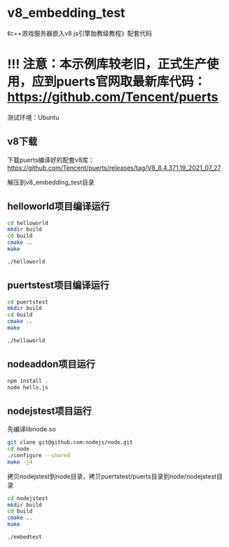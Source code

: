 # v8_embedding_test

《c++游戏服务器嵌入v8 js引擎胎教级教程》配套代码

# !!! 注意：本示例库较老旧，正式生产使用，应到puerts官网取最新库代码： https://github.com/Tencent/puerts

测试环境：Ubuntu

## v8下载

下载puerts编译好的配套v8库：https://github.com/Tencent/puerts/releases/tag/V8_8.4.371.19_2021_07_27

解压到v8_embedding_test目录

## helloworld项目编译运行

~~~bash
cd helloworld
mkdir build
cd build
cmake ..
make

./helloworld
~~~

## puertstest项目编译运行

~~~bash
cd puertstest
mkdir build
cd build
cmake ..
make

./helloworld
~~~


## nodeaddon项目运行

~~~bash
npm install .
node hello.js
~~~

## nodejstest项目运行

先编译libnode.so

~~~bash
git clone git@github.com:nodejs/node.git
cd node
./configure --shared
make -j4
~~~

拷贝nodejstest到node目录，拷贝puertstest/puerts目录到node/nodejstest目录

~~~bash
cd nodejstest
mkdir build
cd build
cmake ..
make

./embedtest
~~~
